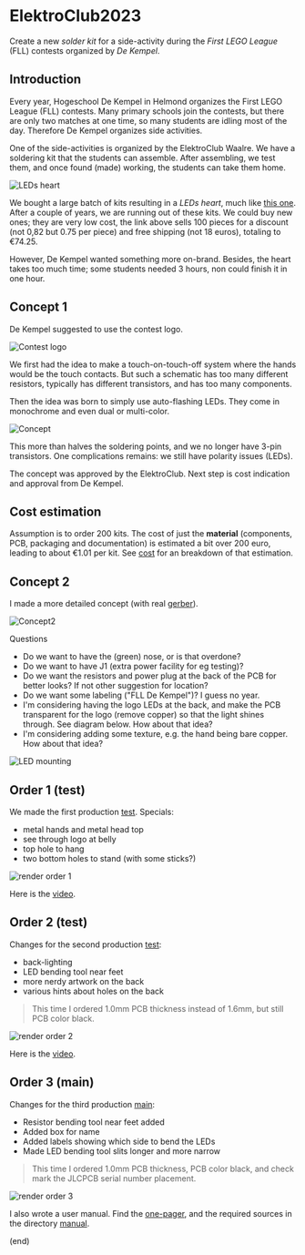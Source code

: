 # ElektroClub2023

Create a new _solder kit_ for a side-activity during the _First LEGO League_ (FLL) contests organized by _De Kempel_.



## Introduction

Every year, Hogeschool De Kempel in Helmond organizes the First LEGO League (FLL) contests.
Many primary schools join the contests, but there are only two matches at one time, 
so many students are idling most of the day. Therefore De Kempel organizes side activities.

One of the side-activities is organized by the ElektroClub Waalre. We have a soldering kit that the students
can assemble. After assembling, we test them, and once found (made) working, the students can take them home.

![LEDs heart ](leds-heart.jpg)

We bought a large batch of kits resulting in a _LEDs heart_, 
much like [this one](https://www.aliexpress.com/item/1005005573776883.html).
After a couple of years, we are running out of these kits. We could buy new ones; 
they are very low cost, the link above sells 100 pieces for a discount (not 0,82 but 0.75 per piece)
and free shipping (not 18 euros), totaling to €74.25.

However, De Kempel wanted something more on-brand. Besides, the heart takes too much time; 
some students needed 3 hours, non could finish it in one hour.


## Concept 1

De Kempel suggested to use the contest logo.

![Contest logo](contest-logo.jpg)

We first had the idea to make a touch-on-touch-off system where the hands would be
the touch contacts. But such a schematic has too many different resistors, 
typically has different transistors, and has too many components.

Then the idea was born to simply use auto-flashing LEDs. They come in monochrome
and even dual or multi-color.

![Concept](concept1.png)

This more than halves the soldering points, and we no longer have 3-pin transistors.
One complications remains: we still have polarity issues (LEDs).

The concept was approved by the ElektroClub.
Next step is cost indication and approval from De Kempel.



## Cost estimation

Assumption is to order 200 kits.
The cost of just the **material** (components, PCB, packaging and documentation) is estimated a bit over 200 euro,
leading to about €1.01 per kit.
See [cost](cost/cost.md) for an breakdown of that estimation.



## Concept 2

I made a more detailed concept (with real [gerber](ECFLL2023gerber-concept2.zip)).

![Concept2](concept2.png)

Questions

 - Do we want to have the (green) nose, or is that overdone?
 - Do we want to have J1 (extra power facility for eg testing)?
 - Do we want the resistors and power plug at the back of the PCB for better looks? 
   If not other suggestion for location?
 - Do we want some labeling ("FLL De Kempel")? I guess no year.
 - I'm considering having the logo LEDs at the back, 
   and make the PCB transparent for the logo (remove copper) so that the light shines through.
   See diagram below. How about that idea?
 - I'm considering adding some texture, e.g. the hand being bare copper.
   How about that idea?

![LED mounting](LED-mounting.png)


## Order 1 (test)

We made the first production [test](order1). Specials:

- metal hands and metal head top
- see through logo at belly
- top hole to hang
- two bottom holes to stand (with some sticks?)


![render order 1](order1/ECFFL2023-render.png)

Here is the [video](https://youtu.be/UIuk7rWQUKo).


## Order 2 (test)

Changes for the second production [test](order2):

- back-lighting
- LED bending tool near feet
- more nerdy artwork on the back
- various hints about holes on the back

> This time I ordered 1.0mm PCB thickness instead of 1.6mm, but still PCB color black.

![render order 2](order2/ECFFL2023-v2-render.png)

Here is the [video](https://www.youtube.com/watch?v=cTZstXjNcAo).


## Order 3 (main)

Changes for the third production [main](order3):

- Resistor bending tool near feet added
- Added box for name
- Added labels showing which side to bend the LEDs
- Made LED bending tool slits longer and more narrow

> This time I ordered 1.0mm PCB thickness, PCB color black, and check mark the JLCPCB serial number placement.

![render order 3](order3/ECFFL2023-v3-render.png)

I also wrote a user manual. Find the [one-pager](manual/manual.pdf), and the required sources in the directory [manual](manual).

(end)
